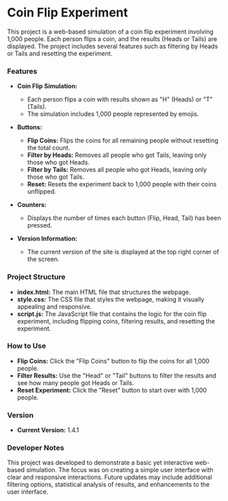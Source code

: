 # Coin Flip Experiment

This project is a web-based simulation of a coin flip experiment involving 1,000 people. Each person flips a coin, and the results (Heads or Tails) are displayed. The project includes several features such as filtering by Heads or Tails and resetting the experiment.

### Features

- **Coin Flip Simulation:**
  - Each person flips a coin with results shown as "H" (Heads) or "T" (Tails).
  - The simulation includes 1,000 people represented by emojis.

- **Buttons:**
  - **Flip Coins:** Flips the coins for all remaining people without resetting the total count.
  - **Filter by Heads:** Removes all people who got Tails, leaving only those who got Heads.
  - **Filter by Tails:** Removes all people who got Heads, leaving only those who got Tails.
  - **Reset:** Resets the experiment back to 1,000 people with their coins unflipped.

- **Counters:**
  - Displays the number of times each button (Flip, Head, Tail) has been pressed.

- **Version Information:**
  - The current version of the site is displayed at the top right corner of the screen.

### Project Structure

- **index.html:** The main HTML file that structures the webpage.
- **style.css:** The CSS file that styles the webpage, making it visually appealing and responsive.
- **script.js:** The JavaScript file that contains the logic for the coin flip experiment, including flipping coins, filtering results, and resetting the experiment.

### How to Use

- **Flip Coins:** Click the "Flip Coins" button to flip the coins for all 1,000 people.
- **Filter Results:** Use the "Head" or "Tail" buttons to filter the results and see how many people got Heads or Tails.
- **Reset Experiment:** Click the "Reset" button to start over with 1,000 people.

### Version

- **Current Version:** 1.4.1

### Developer Notes

This project was developed to demonstrate a basic yet interactive web-based simulation. The focus was on creating a simple user interface with clear and responsive interactions. Future updates may include additional filtering options, statistical analysis of results, and enhancements to the user interface.
